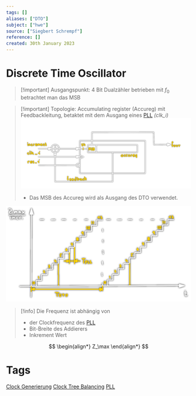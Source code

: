 ```yaml
---
tags: []
aliases: ["DTO"]
subject: ["hwe"]
source: ["Siegbert Schrempf"]
reference: []
created: 30th January 2023
---
```


# Discrete Time Oscillator

> [!important] Ausgangspunkt:
> 4 Bit Dualzähler betrieben mit $f_{0}$ betrachtet man das MSB

> [!important] Topologie:
> Accumulating register (Accureg) mit Feedbackleitung, betaktet mit dem Ausgang eines [PLL](hwe/Oszillatoren/Phase%20Locked%20Loop.md) *(clk_i)*
> ![DTO](hwe/assets/DTO.png)
> - Das MSB des Accureg wird als Ausgang des DTO verwendet.

![dto-counter](hwe/assets/dto-counter.png)

> [!info] Die Frequenz ist abhängig von
> - der Clockfrequenz des [PLL](hwe/Oszillatoren/Phase%20Locked%20Loop.md)
> - Bit-Breite des Addierers
> - Inkrement Wert

$$
\begin{align*}
Z_\max
\end{align*}
$$

# Tags
[Clock Generierung](hwe/Oszillatoren/Clock%20Generierung.md)
[Clock Tree Balancing](hwe/Clock%20Tree%20Balancing.md)
[PLL](hwe/Oszillatoren/Phase%20Locked%20Loop.md)